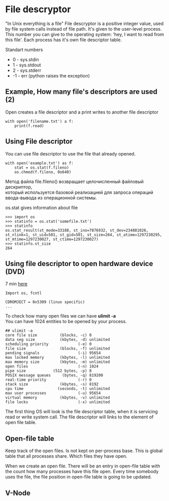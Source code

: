 # File descryptor
"In Unix everything is a file"
File descryptor is a positive integer value, used by file system calls instead of file path.
It's given to the user-level process.
This number you can give to the operating system: 'hey, I want to read from this file'.
Each process has it's own file descriptor table.

Standart numbers
* 0 - sys.stdin
* 1 - sys.stdout
* 2 - sys.stderr
* -1 - err (python raises the exception)

## Example, How many file's descriptors are used (2)
Open creates a file descriptor and a print writes to another file descriptor
```
with open('filename.txt') a f:
    print(f.read)
```

## Using File descriptor
You can use file descriptor to use the file that already opened.
```
with open('example.txt') as f:
    stat = os.stat(f.fileno)
    os.chmod(f.fileno, 0o640)
```
Метод файла file.fileno() возвращает целочисленный файловый дескриптор,      
который используется базовой реализацией для запроса операций ввода-вывода из операционной системы.

os.stat gives information about file
```
>>> import os
>>> statinfo = os.stat('somefile.txt')
>>> statinfo
os.stat_result(st_mode=33188, st_ino=7876932, st_dev=234881026,
st_nlink=1, st_uid=501, st_gid=501, st_size=264, st_atime=1297230295,
st_mtime=1297230027, st_ctime=1297230027)
>>> statinfo.st_size
264
```
## Using file descriptor to open hardware device (DVD)
7 min [here](https://www.youtube.com/watch?v=Ftg8fjY_YWU)
```
Import os, fcntl

CDROMJECT = 0x5309 (linux specific)
...
```





To check how many open files we can have **ulimit -a**       
You can have 1024 entities to be opened by your process.    

```
## ulimit -a
core file size          (blocks, -c) 0
data seg size           (kbytes, -d) unlimited
scheduling priority             (-e) 0
file size               (blocks, -f) unlimited
pending signals                 (-i) 95654
max locked memory       (kbytes, -l) unlimited
max memory size         (kbytes, -m) unlimited
open files                      (-n) 1024
pipe size            (512 bytes, -p) 8
POSIX message queues     (bytes, -q) 819200
real-time priority              (-r) 0
stack size              (kbytes, -s) 8192
cpu time               (seconds, -t) unlimited
max user processes              (-u) 95654
virtual memory          (kbytes, -v) unlimited
file locks                      (-x) unlimited
```
The first thing OS will look is the file descriptor table, when it is servicing read or write system call.
The file descriptor will links to the element of open file table.

## Open-file table
Keep track of the open files.
Is not kept on per-process base.
This is global table that all processes share. 
Which files they have open.

When we create an open file.
There will be an entry in open-file table with the count how many processes have this file open.
Every time somebody uses the file, the file position in open-file table is going to be updated.

## V-Node 


